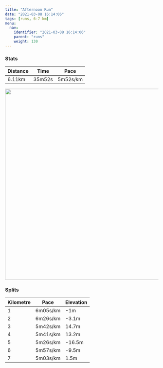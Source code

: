 ```yaml
---
title: "Afternoon Run"
date: "2021-03-08 16:14:06"
tags: [runs, 6-7 km]
menu:
  nav:
    identifier: "2021-03-08 16:14:06"
    parent: "runs"
    weight: 130
---
```


### Stats

| Distance | Time | Pace |
|----------|------|------|
|6.11km|35m52s|5m52s/km|

<img src='https://maps.googleapis.com/maps/api/staticmap?maptype=terrain&path=enc:anvdId_rNGk@Na@BYYs@ITONU\SJg@b@QPMVC@W_@EDLTXpBTz@PjAV|@ZjBHt@HTRfATd@T`BPl@F`@Tz@HVBTNh@Lp@X~@FZFn@AHSb@Qj@e@z@KVCd@@b@R~@JTdArAXl@d@d@Zb@VVLPFPB@jAuCJOLINEj@Dp@AH@HFHh@AfAFlC?zBNbB?|@JnBEhAFPFJFBb@DRFZX^Nf@b@TDfA[hAOF@h@ATGTAF@DD?OHMFCNDD@DJD@HMJCFGB?Ta@b@k@P]j@]RSZIDEFKPy@FMFIRGJeAJYDi@Ns@HU^a@Hk@BiC@WVoABw@Fs@^aAT_@vA_A\OZJ`@`@ZNHDVBh@T`@b@TJZH`@Xl@@VJNNJPLFBNFFj@TTLXBLHb@f@\h@FHCRIc@[s@So@CUp@w@l@Cd@m@j@UZ[Pm@TQ\IPQZcAPMf@eAVURGPMZa@H[Xe@Fq@B{@J]NeADq@DY@}AP[Pi@Hw@\s@H[BCNCTFDGPqCAs@Be@NiAVcABY|BuFz@sCp@yCEOSKmFcGwCwCgCsCs@r@s@z@MPO\K`@c@bCi@jCO~AM^e@SaA]a@E}@Wm@M_GaBQMMO[GS]Wq@GIC@GFy@~Aq@nAGFE?MUUiA[aAI}@GUKKk@As@{@GMW]s@w@OWg@oAq@sBO[[[MQ[cAW_@M_@c@i@SMS[CAI?OHQTaBhEi@dA]|@gDrFO^Mb@ILMJIE[eAIKEAMJOZ]`@m@^u@|@Kb@GJOHk@f@i@t@o@lAGBKESHCB@JCJ[l@YLYZS^GPWbBKCGEKZKPKN_@VcAnBk@p@K\CVLZVe@^]zAgBLKD@z@bB&key=AIzaSyBPVQ_iynBzLujdhfLzy8Z-5zczbktE55k&size=800x800&scale=2&markers=color:yellow|label:S|53.36817,-2.55491&markers=color:green|label:F|53.36776999999999,-2.5543099999999987' width='625' />

### Splits

| Kilometre | Pace | Elevation |
|------|------|-----------|
|1|6m05s/km|-1m|
|2|6m26s/km|-3.1m|
|3|5m42s/km|14.7m|
|4|5m41s/km|13.2m|
|5|5m26s/km|-16.5m|
|6|5m57s/km|-9.5m|
|7|5m03s/km|1.5m|
